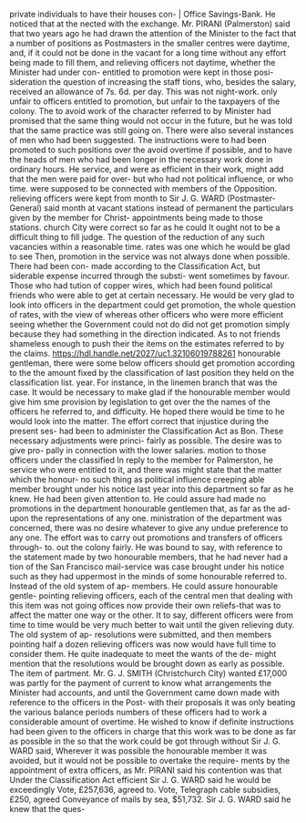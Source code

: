 private individuals to have their houses con- | Office Savings-Bank. He noticed that at the nected with the exchange. Mr. PIRANI (Palmerston) said that two years ago he had drawn the attention of the Minister to the fact that a number of positions as Postmasters in the smaller centres were daytime, and, if it could not be done in the vacant for a long time without any effort being made to fill them, and relieving officers not daytime, whether the Minister had under con- entitled to promotion were kept in those posi- sideration the question of increasing the staff tions, who, besides the salary, received an allowance of 7s. 6d. per day. This was not night-work. only unfair to officers entitled to promotion, but unfair to the taxpayers of the colony. The to avoid work of the character referred to by Minister had promised that the same thing would not occur in the future, but he was told that the same practice was still going on. There were also several instances of men who had been suggested. The instructions were to had been promoted to such positions over the avoid overtime if possible, and to have the heads of men who had been longer in the necessary work done in ordinary hours. He service, and were as efficient in their work, might add that the men were paid for over- but who had not political influence, or who time. were supposed to be connected with members of the Opposition. relieving officers were kept from month to Sir J. G. WARD (Postmaster-General) said month at vacant stations instead of permanent the particulars given by the member for Christ- appointments being made to those stations. church City were correct so far as he could It ought not to be a difficult thing to fill judge. The question of the reduction of any such vacancies within a reasonable time. rates was one which he would be glad to see Then, promotion in the service was not always done when possible. There had been con- made according to the Classification Act, but siderable expense incurred through the substi- went sometimes by favour. Those who had tution of copper wires, which had been found political friends who were able to get at certain necessary. He would be very glad to look into officers in the department could get promotion, the whole question of rates, with the view of whereas other officers who were more efficient seeing whether the Government could not do did not get promotion simply because they had something in the direction indicated. As to not friends shameless enough to push their the items on the estimates referred to by the claims. https://hdl.handle.net/2027/uc1.32106019788261 honourable gentleman, there were some below officers should get promotion according to the the amount fixed by the classification of last position they held on the classification list. year. For instance, in the linemen branch that was the case. It would be necessary to make glad if the honourable member would give him sme provision by legislation to get over the the names of the officers he referred to, and difficulty. He hoped there would be time to he would look into the matter. The effort correct that injustice during the present ses- had been to administer the Classification Act as Bon. These necessary adjustments were princi- fairly as possible. The desire was to give pro- pally in connection with the lower salaries. motion to those officers under the classified In reply to the member for Palmerston, he service who were entitled to it, and there was might state that the matter which the honour- no such thing as political influence creeping able member brought under his notice last year into this department so far as he knew. He had been given attention to. He could assure had made no promotions in the department honourable gentlemen that, as far as the ad- upon the representations of any one. ministration of the department was concerned, there was no desire whatever to give any undue preference to any one. The effort was to carry out promotions and transfers of officers through- to. out the colony fairly. He was bound to say, with reference to the statement made by two honourable members, that he had never had a tion of the San Francisco mail-service was case brought under his notice such as they had uppermost in the minds of some honourable referred to. Instead of the old system of ap- members. He could assure honourable gentle- pointing relieving officers, each of the central men that dealing with this item was not going offices now provide their own reliefs-that was to affect the matter one way or the other. It to say, different officers were from time to time would be very much better to wait until the given relieving duty. The old system of ap- resolutions were submitted, and then members pointing half a dozen relieving officers was now would have full time to consider them. He quite inadequate to meet the wants of the de- might mention that the resolutions would be brought down as early as possible. The item of partment. Mr. G. J. SMITH (Christchurch City) wanted £17,000 was partly for the payment of current to know what arrangements the Minister had accounts, and until the Government came down made with reference to the officers in the Post- with their proposals it was only beating the various balance periods numbers of these officers had to work a considerable amount of overtime. He wished to know if definite instructions had been given to the officers in charge that this work was to be done as far as possible in the so that the work could be got through without Sir J. G. WARD said, Wherever it was possible the honourable member it was avoided, but it would not be possible to overtake the require- ments by the appointment of extra officers, as Mr. PIRANI said his contention was that Under the Classification Act efficient Sir J. G. WARD said he would be exceedingly Vote, £257,636, agreed to. Vote, Telegraph cable subsidies, £250, agreed Conveyance of mails by sea, $51,732. Sir J. G. WARD said he knew that the ques- 